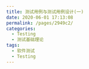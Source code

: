 ```yaml
---
title: 测试用例与测试用例设计(一)
date: 2020-06-01 17:13:08
permalink: /pages/2949c2/
categories:
  - Testing
  - 测试基础理论
tags:
  - 软件测试
  - Testing
---
```


